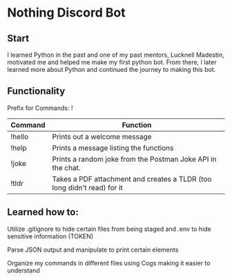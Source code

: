 # Nothing Discord Bot

## Start
I learned Python in the past and one of my past mentors, Lucknell Madestin, motivated me and helped me make my first python bot. From there, I later learned more about Python and continued the journey to making this bot.

## Functionality
Prefix for Commands: !

| Command  | Function |
| -------- | -------- |
| !hello  | Prints out a welcome message  |
| !help  | Prints a message listing the functions  |
| !joke  | Prints a random joke from the Postman Joke API in the chat. |
| !tldr  | Takes a PDF attachment and creates a TLDR (too long didn't read) for it |

## Learned how to:
Utilize .gitignore to hide certain files from being staged and .env to hide sensitive information (TOKEN)

Parse JSON output and manipulate to print certain elements

Organize my commands in different files using Cogs making it easier to understand